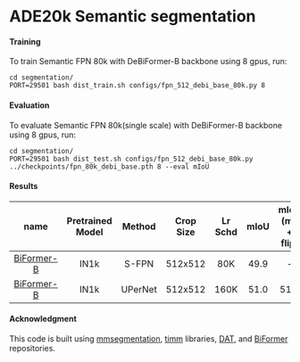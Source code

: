 # ADE20k Semantic segmentation

#### Training
To train Semantic FPN 80k with DeBiFormer-B backbone using 8 gpus, run:
```shell
cd segmentation/
PORT=29501 bash dist_train.sh configs/fpn_512_debi_base_80k.py 8
```


#### Evaluation
To evaluate Semantic FPN 80k(single scale) with DeBiFormer-B backbone using 8 gpus, run:
```shell
cd segmentation/
PORT=29501 bash dist_test.sh configs/fpn_512_debi_base_80k.py ../checkpoints/fpn_80k_debi_base.pth 8 --eval mIoU
```


#### Results

| name | Pretrained Model | Method | Crop Size | Lr Schd | mIoU | mIoU (ms + flip) | config |
|:---:|:---:|:---:|:---:|:---:|:---:|:---:|:---:|
|[ BiFormer-B](https://drive.google.com/drive/folders/1Rko-MtpX52t5zZSwcQUfFrAvJIlMDHUl) | IN1k | S-FPN | 512x512 | 80K | 49.9 | -  |[config](./configs/fpn_512_debi_base_80k.py)|
|[ BiFormer-B](https://drive.google.com/drive/folders/1Rko-MtpX52t5zZSwcQUfFrAvJIlMDHUl) | IN1k | UPerNet | 512x512 | 160K | 51.0 | 51.7 |[config](./configs/upernet_512_debi_base_160k.py) |

#### Acknowledgment 

This code is built using [mmsegmentation](https://github.com/open-mmlab/mmsegmentation), [timm](https://github.com/rwightman/pytorch-image-models) libraries, [DAT](https://github.com/LeapLabTHU/DAT), and [BiFormer](https://github.com/rayleizhu/BiFormer) repositories.
